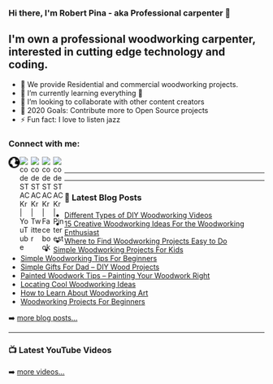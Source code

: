 <!--
**woodworking-rob/woodworking-rob** is a ✨ _special_ ✨ repository because its `README.md` (this file) appears on your GitHub profile.

Here are some ideas to get you started:

- 🔭 We provide Residential and commercial woodworking projects.
- 🌱 I’m currently learning everything.
- 👯 I’m looking to collaborate with other content creators.
- 🤔 I’m looking for help with ...
- 💬 Ask me about ...
- 📫 How to reach me: ...
- 😄 Pronouns: ...
- ⚡ Fun fact: ...
-->



### Hi there, I'm Robert Pina - aka Professional carpenter 👋
## I'm own a professional woodworking carpenter, interested in cutting edge technology and coding.

- 🔭 We provide Residential and commercial woodworking projects.
- 🌱 I’m currently learning everything 🤣
- 👯 I’m looking to collaborate with other content creators
- 💬 2020 Goals: Contribute more to Open Source projects
- ⚡ Fun fact: I love to listen jazz


### Connect with me:

[<img align="left" alt="codeSTACKr.com" width="22px" src="https://raw.githubusercontent.com/iconic/open-iconic/master/svg/globe.svg" />][website]
[<img align="left" alt="codeSTACKr | YouTube" width="22px" src="https://cdn.jsdelivr.net/npm/simple-icons@v3/icons/youtube.svg" />][youtube]
[<img align="left" alt="codeSTACKr | Twitter" width="22px" src="https://cdn.jsdelivr.net/npm/simple-icons@v3/icons/twitter.svg" />][twitter]
[<img align="left" alt="codeSTACKr | Facebook" width="22px" src="https://cdn.jsdelivr.net/npm/simple-icons@v3/icons/facebook.svg" />][facebook]
[<img align="left" alt="codeSTACKr | Pinterest" width="22px" src="https://cdn.jsdelivr.net/npm/simple-icons@v3/icons/pinterest.svg" />][pinterest]

<br />

---

---

### 📕 Latest Blog Posts

<!-- BLOG-POST-LIST:START -->
- [Different Types of DIY Woodworking Videos](https://www.woodworkcenter.com/different-types-of-diy-woodworking-videos/)
- [15 Creative Woodworking Ideas For the Woodworking Enthusiast](https://www.woodworkcenter.com/15-creative-woodworking-ideas-for-the-woodworking-enthusiast/)
- [Where to Find Woodworking Projects Easy to Do](https://www.woodworkcenter.com/where-to-find-woodworking-projects-easy-to-do/)
- [Simple Woodworking Projects For Kids](https://www.woodworkcenter.com/simple-woodworking-projects-for-kids/)
- [Simple Woodworking Tips For Beginners](https://www.woodworkcenter.com/simple-woodworking-tips-for-beginners/)
- [Simple Gifts For Dad – DIY Wood Projects](https://www.woodworkcenter.com/simple-gifts-for-dad-diy-wood-projects/)
- [Painted Woodwork Tips – Painting Your Woodwork Right](https://www.woodworkcenter.com/painted-woodwork-tips-painting-your-woodwork-right/)
- [Locating Cool Woodworking Ideas](https://www.woodworkcenter.com/locating-cool-woodworking-ideas/)
- [How to Learn About Woodworking Art](https://www.woodworkcenter.com/how-to-learn-about-woodworking-art/)
- [Woodworking Projects For Beginners](https://www.woodworkcenter.com/woodworking-projects-for-beginners/)
<!-- BLOG-POST-LIST:END -->

➡️ [more blog posts...](https://www.woodworkcenter.com)

---

### 📺 Latest YouTube Videos
➡️ [more videos...](https://www.youtube.com/channel/UC_ZbjWiZQVpodGs4IdTFr4Q)


[website]: https://www.woodworkcenter.com
[twitter]: https://twitter.com/Woodworking_Rob
[youtube]: https://www.youtube.com/channel/UC_ZbjWiZQVpodGs4IdTFr4Q
[facebook]: https://www.facebook.com/Woodworking-100258031964332
[pinterest]: https://www.pinterest.com/Woodworking_Rob
